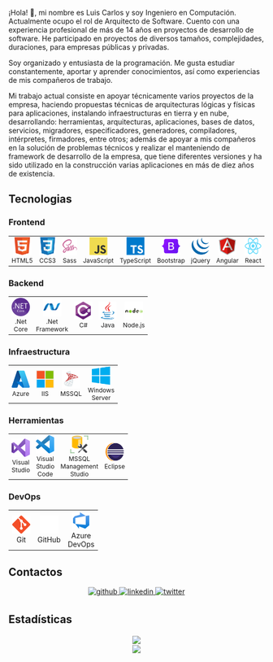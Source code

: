 ¡Hola! 👋, mi nombre es Luis Carlos y soy Ingeniero en Computación. Actualmente ocupo el rol de Arquitecto de Software. Cuento con una experiencia profesional de más de 14 años en proyectos de desarrollo de software. He participado en proyectos de diversos tamaños, complejidades, duraciones, para empresas públicas y privadas.

Soy organizado y entusiasta de la programación. Me gusta estudiar constantemente, aportar y aprender conocimientos, así como experiencias de mis compañeros de trabajo.

Mi trabajo actual consiste en apoyar técnicamente varios proyectos de la empresa, haciendo propuestas técnicas de arquitecturas lógicas y físicas para aplicaciones, instalando infraestructuras en tierra y en nube, desarrollando: herramientas, arquitecturas, aplicaciones, bases de datos, servicios, migradores, especificadores, generadores, compiladores, intérpretes, firmadores, entre otros; además de apoyar a mis compañeros en la solución de problemas técnicos y realizar el manteniendo de framework de desarrollo de la empresa, que tiene diferentes versiones y ha sido utilizado en la construcción varias aplicaciones en más de diez años de existencia.

## Tecnologias

### Frontend
<table style="font-size: 12px;">
  <tr>
    <td align="center" width="36">
        <a href="#"><img src="./images/html5.svg" width="36" height="36" alt="html5" /></a>
        <br>HTML5
    </td>
    <td align="center" width="36">
        <a href="#"><img src="./images/css3.svg" width="36" height="36" alt="css3" /></a>
        <br>CCS3
    </td>
    <td align="center" width="36">
        <a href="#"><img src="./images/sass.svg" width="36" height="36" alt="sass" /></a>
        <br>Sass
    </td>
    <td align="center" width="36">
        <a href="#"><img src="./images/javascript.svg" width="36" height="36" alt="javascript" /></a>
        <br>JavaScript
    </td>
    <td align="center" width="36">
        <a href="#"><img src="./images/typescript.svg" width="36" height="36" alt="typescript" /></a>
        <br>TypeScript
    </td>
    <td align="center" width="36">
        <a href="#"><img src="./images/bootstrap.svg" width="36" height="36" alt="bootstrap" /></a>
        <br>Bootstrap
    </td>
    <td align="center" width="36">
        <a href="#"><img src="./images/jquery.svg" width="36" height="36" alt="jquery" /></a>
        <br>jQuery
    </td>
    <td align="center" width="36">
        <a href="#"><img src="./images/angular.svg" width="36" height="36" alt="angular" /></a>
        <br>Angular
    </td>
    <td align="center" width="36">
        <a href="#"><img src="./images/react.svg" width="36" height="36" alt="react" /></a>
        <br>React
    </td>
  </tr>
</table>

### Backend
<table style="font-size: 12px;">
  <tr>
    <td align="center" width="36">
        <a href="#"><img src="./images/netcore.svg" width="36" height="36" alt="netcore" /></a>
        <br>.Net Core
    </td>
    <td align="center" width="36">
        <a href="#"><img src="./images/netframework.svg" width="36" height="36" alt="netframework" /></a>
        <br>.Net Framework
    </td>
    <td align="center" width="36">
        <a href="#"><img src="./images/csharp.svg" width="36" height="36" alt="csharp" /></a>
        <br>C#
    </td>
    <td align="center" width="36">
        <a href="#"><img src="./images/java.svg" width="36" height="36" alt="java" /></a>
        <br>Java
    </td>
    <td align="center" width="36">
        <a href="#"><img src="./images/nodejs.svg" width="36" height="36" alt="nodejs" /></a>
        <br>Node.js
    </td>
  </tr>
</table>

### Infraestructura
<table style="font-size: 12px;">
  <tr>
    <td align="center" width="36">
        <a href="#"><img src="./images/azure.svg" width="36" height="36" alt="azure" /></a>
        <br>Azure
    </td>
    <td align="center" width="36">
        <a href="#"><img src="./images/iis-server.svg" width="36" height="36" alt="iis-server" /></a>
        <br>IIS
    </td>
    <td align="center" width="36">
        <a href="#"><img src="./images/sql-server.svg" width="36" height="36" alt="sql-server" /></a>
        <br>MSSQL
    </td>
    <td align="center" width="36">
        <a href="#"><img src="./images/windows-server.svg" width="36" height="36" alt="windows-server" /></a>
        <br>Windows Server
    </td>
  </tr>
</table>

### Herramientas
<table style="font-size: 12px;">
  <tr>
    <td align="center" width="36">
        <a href="#"><img src="./images/visual-studio.svg" width="36" height="36" alt="visual-studio" /></a>
        <br>Visual Studio
    </td>
    <td align="center" width="36">
        <a href="#"><img src="./images/visual-studio-code.svg" width="36" height="36" alt="visual-studio-code" /></a>
        <br>Visual Studio Code
    </td>
    <td align="center" width="36">
        <a href="#"><img src="./images/sql-management.png" width="36" height="36" alt="sql-management" /></a>
        <br>MSSQL Management Studio
    </td>
    <td align="center" width="36">
        <a href="#"><img src="./images/eclipse.svg" width="36" height="36" alt="eclipse" /></a>
        <br>Eclipse
    </td>
  </tr>
</table>

### DevOps
<table>
  <tr>
    <td align="center" width="36">
        <a href="#"><img src="./images/git.svg" width="36" height="36" alt="git" /></a>
        <br>Git
    </td>
    <td align="center" width="36">
        <a href="#"><img src="./images/github.svg" width="36" height="36" alt="github" /></a>
        <br>GitHub
    </td>
    <td align="center" width="36">
        <a href="#"><img src="./images/azure-devops.svg" width="36" height="36" alt="azure-devops" /></a>
        <br>Azure DevOps
    </td>
  </tr>
</table>

## Contactos
<div align="center">
<a href="https://github.com/luiscasalas16" target="_blank">
<img src=https://img.shields.io/badge/github-%2324292e.svg?&style=for-the-badge&logo=github&logoColor=white alt=github style="margin-bottom: 5px;" />
</a>
<a href="https://linkedin.com/in/luiscasalas16" target="_blank">
<img src=https://img.shields.io/badge/linkedin-%231E77B5.svg?&style=for-the-badge&logo=linkedin&logoColor=white alt=linkedin style="margin-bottom: 5px;" />
</a>  
<a href="https://twitter.com/luiscasalas16" target="_blank">
<img src=https://img.shields.io/badge/twitter-%2300acee.svg?&style=for-the-badge&logo=twitter&logoColor=white alt=twitter style="margin-bottom: 5px;" />
</a>
</div>

## Estadísticas
<div align="center"><img src="https://github-readme-stats.vercel.app/api?username=luiscasalas16&show_icons=true&count_private=true&hide_border=true" align="center" /></div>  

<div align="center">
<img src="https://komarev.com/ghpvc/?username=luiscasalas16&&style=flat-square" align="center" />
</div>  
